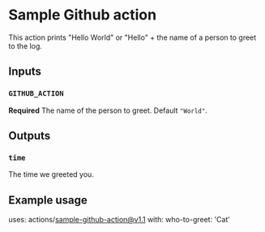 # Sample Github action

This action prints "Hello World" or "Hello" + the name of a person to greet to the log.

## Inputs

### `GITHUB_ACTION`

**Required** The name of the person to greet. Default `"World"`.

## Outputs

### `time`

The time we greeted you.

## Example usage

uses: actions/sample-github-action@v1.1
with:
who-to-greet: 'Cat'

